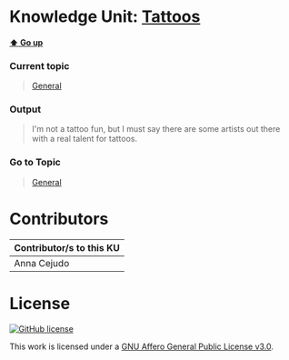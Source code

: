 # Knowledge Unit: [Tattoos](../../knowledge_units/general/tattoos.md)

#### [:arrow_up: Go up](../../topics/general.md)
### Current topic
> [General](../../topics/general.md)
### Output
> I&#039;m not a tattoo fun, but I must say there are some artists out there with a real talent for tattoos.
### Go to Topic
> [General](../../topics/general.md)


# Contributors

| Contributor/s to this KU |
| - | 
| Anna Cejudo |

# License
[![GitHub license](https://img.shields.io/github/license/inbrainz/cerebro)](https://github.com/inbrainz/cerebro/blob/master/LICENSE)

This work is licensed under a [GNU Affero General Public License v3.0](https://www.gnu.org/licenses/agpl-3.0.txt).